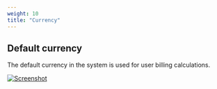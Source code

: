 ```yaml
---
weight: 10
title: "Currency"
---
```


## Default currency

The default currency in the system is used for user billing calculations.

[![Screenshot](/images/2025-01-05_16-09-47.png)](/images/2025-01-05_16-09-47.png)

